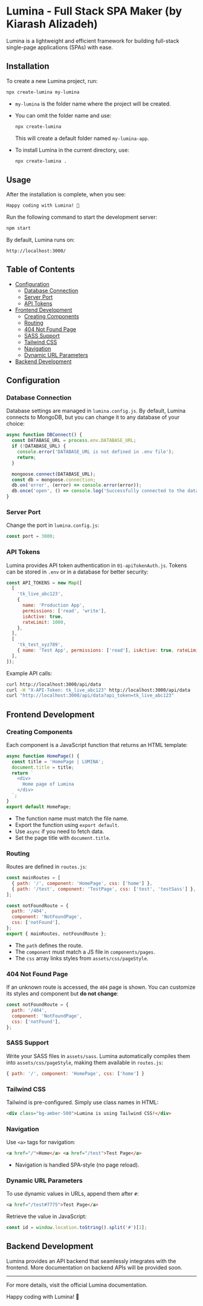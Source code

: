 # Lumina - Full Stack SPA Maker (by Kiarash Alizadeh)

Lumina is a lightweight and efficient framework for building full-stack single-page applications (SPAs) with ease.

## Installation

To create a new Lumina project, run:

```sh
npx create-lumina my-lumina
```

- `my-lumina` is the folder name where the project will be created.
- You can omit the folder name and use:

  ```sh
  npx create-lumina
  ```

  This will create a default folder named `my-lumina-app`.

- To install Lumina in the current directory, use:

  ```sh
  npx create-lumina .
  ```

## Usage

After the installation is complete, when you see:

```sh
Happy coding with Lumina! 🎉
```

Run the following command to start the development server:

```sh
npm start
```

By default, Lumina runs on:

```
http://localhost:3000/
```

## Table of Contents

- [Configuration](#configuration)
  - [Database Connection](#database-connection)
  - [Server Port](#server-port)
  - [API Tokens](#api-tokens)
- [Frontend Development](#frontend-development)
  - [Creating Components](#creating-components)
  - [Routing](#routing)
  - [404 Not Found Page](#404-not-found-page)
  - [SASS Support](#sass-support)
  - [Tailwind CSS](#tailwind-css)
  - [Navigation](#navigation)
  - [Dynamic URL Parameters](#dynamic-url-parameters)
- [Backend Development](#backend-development)

## Configuration

### Database Connection

Database settings are managed in `lumina.config.js`. By default, Lumina connects to MongoDB, but you can change it to any database of your choice:

```js
async function DBConnect() {
  const DATABASE_URL = process.env.DATABASE_URL;
  if (!DATABASE_URL) {
    console.error('DATABASE_URL is not defined in .env file');
    return;
  }

  mongoose.connect(DATABASE_URL);
  const db = mongoose.connection;
  db.on('error', (error) => console.error(error));
  db.once('open', () => console.log('Successfully connected to the database!'));
}
```

### Server Port

Change the port in `lumina.config.js`:

```js
const port = 3000;
```

### API Tokens

Lumina provides API token authentication in `01-apiTokenAuth.js`. Tokens can be stored in `.env` or in a database for better security:

```js
const API_TOKENS = new Map([
  [
    'tk_live_abc123',
    {
      name: 'Production App',
      permissions: ['read', 'write'],
      isActive: true,
      rateLimit: 1000,
    },
  ],
  [
    'tk_test_xyz789',
    { name: 'Test App', permissions: ['read'], isActive: true, rateLimit: 100 },
  ],
]);
```

Example API calls:

```sh
curl http://localhost:3000/api/data
curl -H "X-API-Token: tk_live_abc123" http://localhost:3000/api/data
curl "http://localhost:3000/api/data?api_token=tk_live_abc123"
```

## Frontend Development

### Creating Components

Each component is a JavaScript function that returns an HTML template:

```js
async function HomePage() {
  const title = 'HomePage | LUMINA';
  document.title = title;
  return `
    <div>
      Home page of Lumina
    </div>
  `;
}
export default HomePage;
```

- The function name must match the file name.
- Export the function using `export default`.
- Use `async` if you need to fetch data.
- Set the page title with `document.title`.

### Routing

Routes are defined in `routes.js`:

```js
const mainRoutes = [
  { path: '/', component: 'HomePage', css: ['home'] },
  { path: '/test', component: 'TestPage', css: ['test', 'testSass'] },
];

const notFoundRoute = {
  path: '/404',
  component: 'NotFoundPage',
  css: ['notFound'],
};
export { mainRoutes, notFoundRoute };
```

- The `path` defines the route.
- The `component` must match a JS file in `components/pages`.
- The `css` array links styles from `assets/css/pageStyle`.

### 404 Not Found Page

If an unknown route is accessed, the `404` page is shown. You can customize its styles and component but **do not change**:

```js
const notFoundRoute = {
  path: '/404',
  component: 'NotFoundPage',
  css: ['notFound'],
};
```

### SASS Support

Write your SASS files in `assets/sass`. Lumina automatically compiles them into `assets/css/pageStyle`, making them available in `routes.js`:

```js
{ path: '/', component: 'HomePage', css: ['home'] }
```

### Tailwind CSS

Tailwind is pre-configured. Simply use class names in HTML:

```html
<div class="bg-amber-500">Lumina is using Tailwind CSS!</div>
```

### Navigation

Use `<a>` tags for navigation:

```html
<a href="/">Home</a> <a href="/test">Test Page</a>
```

- Navigation is handled SPA-style (no page reload).

### Dynamic URL Parameters

To use dynamic values in URLs, append them after `#`:

```html
<a href="/test#7775">Test Page</a>
```

Retrieve the value in JavaScript:

```js
const id = window.location.toString().split('#')[1];
```

## Backend Development

Lumina provides an API backend that seamlessly integrates with the frontend. More documentation on backend APIs will be provided soon.

---

For more details, visit the official Lumina documentation.

Happy coding with Lumina! 🎉
